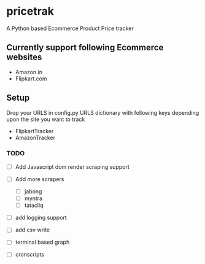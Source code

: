 # pricetrak

A Python based Ecommerce Product Price tracker

## Currently support following Ecommerce websites
- Amazon.in
- Flipkart.com


## Setup

Drop your URLS in config.py URLS dictionary with following keys depending upon the site you want to track
- FlipkartTracker
- AmazonTracker


### TODO

- [ ] Add Javascript dom render scraping support
- [ ] Add more scrapers
    - [ ] jabong
    - [ ] myntra
    - [ ] tatacliq

- [ ] add logging support
- [ ] add csv write
- [ ] terminal based graph

- [ ] cronscripts


